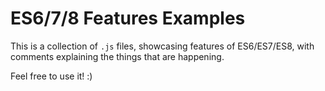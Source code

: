 # ES6/7/8 Features Examples
This is a collection of `.js` files, showcasing features of ES6/ES7/ES8, with comments explaining the things that are happening.

Feel free to use it! :)

